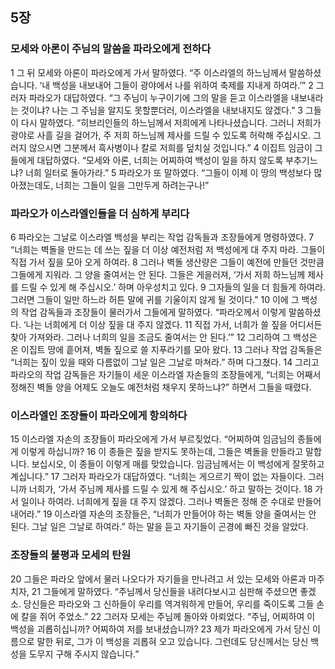 ## 5장
### 모세와 아론이 주님의 말씀을 파라오에게 전하다
1 그 뒤 모세와 아론이 파라오에게 가서 말하였다. “주 이스라엘의 하느님께서 말씀하셨습니다. ‘내 백성을 내보내어 그들이 광야에서 나를 위하여 축제를 지내게 하여라.’”
2 그러자 파라오가 대답하였다. “그 주님이 누구이기에 그의 말을 듣고 이스라엘을 내보내라는 것이냐? 나는 그 주님을 알지도 못할뿐더러, 이스라엘을 내보내지도 않겠다.”
3 그들이 다시 말하였다. “히브리인들의 하느님께서 저희에게 나타나셨습니다. 그러니 저희가 광야로 사흘 길을 걸어가, 주 저희 하느님께 제사를 드릴 수 있도록 허락해 주십시오. 그러지 않으시면 그분께서 흑사병이나 칼로 저희를 덮치실 것입니다.”
4 이집트 임금이 그들에게 대답하였다. “모세와 아론, 너희는 어찌하여 백성이 일을 하지 않도록 부추기느냐? 너희 일터로 돌아가라.”
5 파라오가 또 말하였다. “그들이 이제 이 땅의 백성보다 많아졌는데도, 너희는 그들이 일을 그만두게 하려는구나!”
### 파라오가 이스라엘인들을 더 심하게 부리다
6 파라오는 그날로 이스라엘 백성을 부리는 작업 감독들과 조장들에게 명령하였다.
7 “너희는 벽돌을 만드는 데 쓰는 짚을 더 이상 예전처럼 저 백성에게 대 주지 마라. 그들이 직접 가서 짚을 모아 오게 하여라.
8 그러나 벽돌 생산량은 그들이 예전에 만들던 것만큼 그들에게 지워라. 그 양을 줄여서는 안 된다. 그들은 게을러져, ‘가서 저희 하느님께 제사를 드릴 수 있게 해 주십시오.’ 하며 아우성치고 있다.
9 그자들의 일을 더 힘들게 하여라. 그러면 그들이 일만 하느라 허튼 말에 귀를 기울이지 않게 될 것이다.”
10 이에 그 백성의 작업 감독들과 조장들이 물러가서 그들에게 말하였다. “파라오께서 이렇게 말씀하셨다. ‘나는 너희에게 더 이상 짚을 대 주지 않겠다.
11 직접 가서, 너희가 쓸 짚을 어디서든 찾아 가져와라. 그러나 너희의 일을 조금도 줄여서는 안 된다.’”
12 그리하여 그 백성은 온 이집트 땅에 흩어져, 벽돌 짚으로 쓸 지푸라기를 모아 왔다.
13 그러나 작업 감독들은 “너희는 짚이 있을 때와 다름없이 그날 일은 그날로 마쳐라.” 하며 다그쳤다.
14 그리고 파라오의 작업 감독들은 자기들이 세운 이스라엘 자손들의 조장들에게, “너희는 어째서 정해진 벽돌 양을 어제도 오늘도 예전처럼 채우지 못하느냐?” 하면서 그들을 때렸다.
### 이스라엘인 조장들이 파라오에게 항의하다
15 이스라엘 자손의 조장들이 파라오에게 가서 부르짖었다. “어찌하여 임금님의 종들에게 이렇게 하십니까?
16 이 종들은 짚을 받지도 못하는데, 그들은 벽돌을 만들라고 말합니다. 보십시오, 이 종들이 이렇게 매를 맞았습니다. 임금님께서는 이 백성에게 잘못하고 계십니다.”
17 그러자 파라오가 대답하였다. “너희는 게으르기 짝이 없는 자들이다. 그러니까 너희가, ‘가서 주님께 제사를 드릴 수 있게 해 주십시오.’ 하고 말하는 것이다.
18 가서 일이나 하여라. 너희에게 짚을 대 주지 않겠다. 그러나 벽돌은 정해 준 수대로 만들어 내어라.”
19 이스라엘 자손의 조장들은, “너희가 만들어야 하는 벽돌 양을 줄여서는 안 된다. 그날 일은 그날로 하여라.” 하는 말을 듣고 자기들이 곤경에 빠진 것을 알았다.
### 조장들의 불평과 모세의 탄원
20 그들은 파라오 앞에서 물러 나오다가 자기들을 만나려고 서 있는 모세와 아론과 마주치자,
21 그들에게 말하였다. “주님께서 당신들을 내려다보시고 심판해 주셨으면 좋겠소. 당신들은 파라오와 그 신하들이 우리를 역겨워하게 만들어, 우리를 죽이도록 그들 손에 칼을 쥐어 주었소.”
22 그러자 모세는 주님께 돌아와 아뢰었다. “주님, 어찌하여 이 백성을 괴롭히십니까? 어찌하여 저를 보내셨습니까?
23 제가 파라오에게 가서 당신 이름으로 말한 뒤로, 그가 이 백성을 괴롭혀 오고 있습니다. 그런데도 당신께서는 당신 백성을 도무지 구해 주시지 않습니다.”
